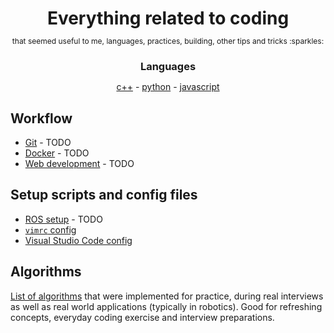 <h1 align="center" style="margin-bottom: 0;border-bottom: none;padding-bottom: 0;">
  Everything related to coding
</h1>
<p align="center" style="font-size: 12px;">
    that seemed useful to me, languages, practices, building, other tips and tricks :sparkles:
</p>

<h3 align="center" style="margin-bottom: 0;border-bottom: none;padding-bottom: 0;">
  Languages
</h3>
<p align="center">
  <a href="languages/cpp/">c++</a> -
  <a href="languages/python/">python</a> -
  <a href="languages/javascript/">javascript</a>
</p>

## Workflow

* [Git](workflows/git.md) - TODO
* [Docker](workflows/docker.md) - TODO
* [Web development](workflows/webdev.md) - TODO

## Setup scripts and config files

* [ROS setup](ros_setup.md) - TODO
* [`vimrc` config](configs/basic_vimrc)
* [Visual Studio Code config](configs/vs_code_settings.json)

## Algorithms

[List of algorithms](algorithms/) that were implemented for practice, during real interviews as well as real world applications (typically in robotics). Good for refreshing concepts, everyday coding exercise and interview preparations. 
